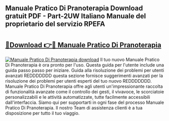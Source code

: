 ## Manuale Pratico Di Pranoterapia Download gratuit PDF - Part-2UW Italiano Manuale del proprietario del servizio RPEFA

# <h2><a href="http://df98qv.blite.top/?on=Manuale+Pratico+Di+Pranoterapia">🔗Download 👉🔴 Manuale Pratico Di Pranoterapia</a></h2>

[![Manuale Pratico Di Pranoterapia download](https://i.imgur.com/lujVjoI.png)](http://df98qv.blite.top/?on=Manuale+Pratico+Di+Pranoterapia)
Il tuo nuovo Manuale Pratico Di Pranoterapia è ora pronto per l'uso. Questa guida per l'utente include una guida passo passo per iniziare. Guida alla risoluzione dei problemi per utenti avanzati REDDDDDDD questa sezione fornisce suggerimenti avanzati per la risoluzione dei problemi per utenti esperti del tuo nuovo REDDDDDDD. Manuale Pratico Di Pranoterapia offre agli utenti un'impressionante raccolta di funzionalità avanzate come il controllo dei gesti, il vivavoce, le scorciatoie personalizzabili e le attività automatizzate, tutte facilmente accessibili dall'interfaccia. Siamo qui per supportarti in ogni fase del processo Manuale Pratico Di Pranoterapia. Il nostro Team di assistenza clienti è a tua disposizione per tutto il tuo viaggio.
